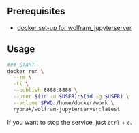 ## Prerequisites

- [docker set-up for wolfram_jupyterserver](https://github.com/RyoNakagami/wolfram_jupyterserver)

## Usage

```zsh
### START
docker run \
  --rm \
  -ti \
  --publish 8888:8888 \
  --user $(id -u $USER):$(id -g $USER) \
  --volume $PWD:/home/docker/work \
  ryonak/wolfram-jupyterserver:latest
```

If you want to stop the service, just `ctrl` + `c`.
